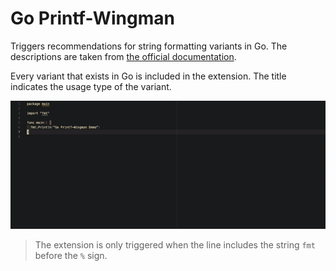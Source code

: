 # Go Printf-Wingman

Triggers recommendations for string formatting variants in Go. The descriptions are taken from [the official documentation](https://pkg.go.dev/fmt#hdr-Printing).

Every variant that exists in Go is included in the extension. The title indicates the usage type of the variant.

![example](./images/example.gif)

> The extension is only triggered when the line includes the string `fmt` before the `%` sign.
